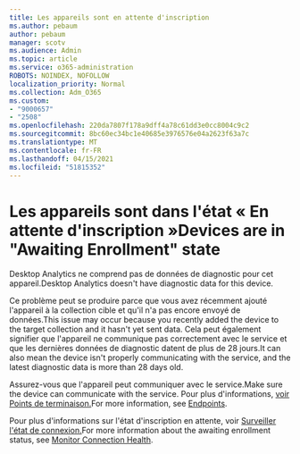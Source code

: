 ```yaml
---
title: Les appareils sont en attente d'inscription
ms.author: pebaum
author: pebaum
manager: scotv
ms.audience: Admin
ms.topic: article
ms.service: o365-administration
ROBOTS: NOINDEX, NOFOLLOW
localization_priority: Normal
ms.collection: Adm_O365
ms.custom:
- "9000657"
- "2508"
ms.openlocfilehash: 220da7807f178a9dff4a78c61dd3e0cc8004c9c2
ms.sourcegitcommit: 8bc60ec34bc1e40685e3976576e04a2623f63a7c
ms.translationtype: MT
ms.contentlocale: fr-FR
ms.lasthandoff: 04/15/2021
ms.locfileid: "51815352"
---
```

# <a name="devices-are-in-awaiting-enrollment-state"></a><span data-ttu-id="d09b4-102">Les appareils sont dans l'état « En attente d'inscription »</span><span class="sxs-lookup"><span data-stu-id="d09b4-102">Devices are in "Awaiting Enrollment" state</span></span>

<span data-ttu-id="d09b4-103">Desktop Analytics ne comprend pas de données de diagnostic pour cet appareil.</span><span class="sxs-lookup"><span data-stu-id="d09b4-103">Desktop Analytics doesn't have diagnostic data for this device.</span></span> 

<span data-ttu-id="d09b4-104">Ce problème peut se produire parce que vous avez récemment ajouté l'appareil à la collection cible et qu'il n'a pas encore envoyé de données.</span><span class="sxs-lookup"><span data-stu-id="d09b4-104">This issue may occur because you recently added the device to the target collection and it hasn't yet sent data.</span></span> <span data-ttu-id="d09b4-105">Cela peut également signifier que l'appareil ne communique pas correctement avec le service et que les dernières données de diagnostic datent de plus de 28 jours.</span><span class="sxs-lookup"><span data-stu-id="d09b4-105">It can also mean the device isn't properly communicating with the service, and the latest diagnostic data is more than 28 days old.</span></span>

<span data-ttu-id="d09b4-106">Assurez-vous que l'appareil peut communiquer avec le service.</span><span class="sxs-lookup"><span data-stu-id="d09b4-106">Make sure the device can communicate with the service.</span></span> <span data-ttu-id="d09b4-107">Pour plus d'informations, [voir Points de terminaison.](https://docs.microsoft.com/configmgr/desktop-analytics/enable-data-sharing#endpoints)</span><span class="sxs-lookup"><span data-stu-id="d09b4-107">For more information, see [Endpoints](https://docs.microsoft.com/configmgr/desktop-analytics/enable-data-sharing#endpoints).</span></span>

<span data-ttu-id="d09b4-108">Pour plus d'informations sur l'état d'inscription en attente, voir [Surveiller l'état de connexion.](https://docs.microsoft.com/configmgr/desktop-analytics/monitor-connection-health#awaiting-enrollment)</span><span class="sxs-lookup"><span data-stu-id="d09b4-108">For more information about the awaiting enrollment status, see [Monitor Connection Health](https://docs.microsoft.com/configmgr/desktop-analytics/monitor-connection-health#awaiting-enrollment).</span></span>